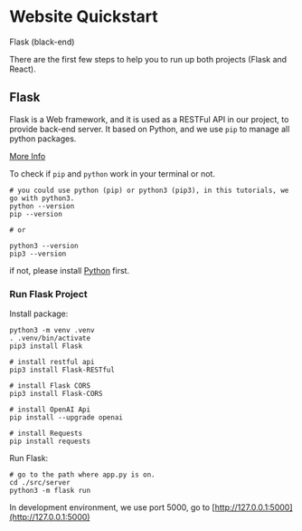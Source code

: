 
# Website Quickstart

Flask (black-end)

There are the first few steps to help you to run up both projects (Flask and React).

## Flask

Flask is a Web framework, and it is used as a RESTFul API in our project, to provide back-end server. It based on Python, and we use `pip` to manage all python packages.

[More Info](https://flask.palletsprojects.com/en/3.0.x/)

To check if `pip` and `python` work in your terminal or not.
```shell
# you could use python (pip) or python3 (pip3), in this tutorials, we go with python3.
python --version
pip --version

# or

python3 --version
pip3 --version
```

if not, please install [Python](https://www.python.org/downloads/) first.

### Run Flask Project

Install package:

```shell
python3 -m venv .venv
. .venv/bin/activate
pip3 install Flask

# install restful api
pip3 install Flask-RESTful

# install Flask CORS
pip3 install Flask-CORS

# install OpenAI Api
pip install --upgrade openai

# install Requests
pip install requests
```



Run Flask:
```shell
# go to the path where app.py is on.
cd ./src/server
python3 -m flask run
```

In development environment, we use port 5000, go to [http://127.0.0.1:5000](http://127.0.0.1:5000)

